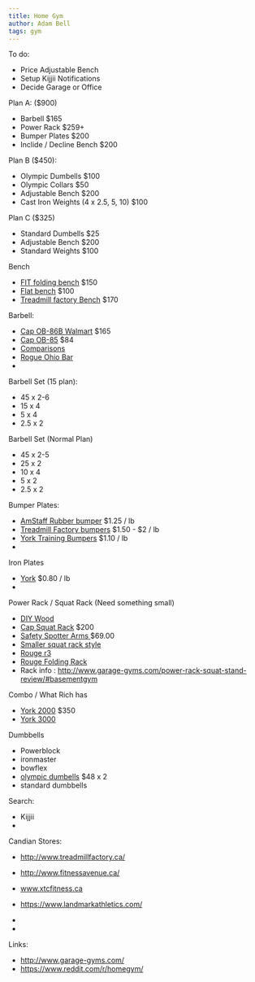 ```yaml
---
title: Home Gym
author: Adam Bell
tags: gym
---
```


To do:
 * Price Adjustable Bench
 * Setup Kijjii Notifications
 * Decide Garage or Office

Plan A: ($900)
* Barbell $165
* Power Rack $259+
* Bumper Plates $200
* Inclide / Decline Bench $200

Plan B ($450):
 * Olympic Dumbells $100
 * Olympic Collars $50
 * Adjustable Bench $200
 * Cast Iron Weights (4 x 2.5, 5, 10) $100

Plan C ($325)
  * Standard Dumbells $25
  * Adjustable Bench $200
  * Standard Weights $100
 

Bench
 * [FIT folding bench](http://www.fitnessavenue.ca/item.php?id=560) $150
 * [Flat bench](http://www.fitnessavenue.ca/item.php?id=146) $100
 * [Treadmill factory Bench](http://www.treadmillfactory.ca/fit-505-fid-bench) $170

Barbell:
 * [Cap OB-86B Walmart](http://www.walmart.ca/en/ip/cap-barbell-olympic-bar-2-inch-1200-pound-capacity-7-ft/6000188615841) $165
 * [Cap OB-85](http://www.walmart.ca/en/ip/cap-barbell-2-inch-olympic-weight-bar-7-ft/6000188643491)  $84
 * [Comparisons](http://www.amazon.com/CAP-Barbell-Olympic-2-Inch-Chrome/dp/B002OOYINA)
 * [Rogue Ohio Bar](http://www.roguecanada.ca/rogue-ohio-power-bar)
 * 
Barbell Set (15 plan):
 * 45 x 2-6
 * 15 x 4
 * 5 x 4
 * 2.5 x 2

Barbell Set (Normal Plan)
 * 45 x 2-5
 * 25 x 2
 * 10 x 4
 * 5 x 2
 * 2.5 x 2
 
Bumper Plates:
 * [AmStaff Rubber bumper](http://www.fitnessavenue.ca/item.php?id=280) $1.25 / lb
 * [Treadmill Factory bumpers](http://www.treadmillfactory.ca/bumper-plates-toronto-canada) $1.50 - $2 / lb
 * [York Training Bumpers](http://www.xtcfitness.ca/strength/bumper-plates/york-solid-rubber-training-bumper-plates-olympc-plates-rubber-weights-york-bumper-plates-weight-plates-canada-york-barbell.html) $1.10 / lb
 * 
 
Iron Plates
 * [York](http://www.xtcfitness.ca/strength/weight-plates/york-standard-olympic-plates-york-barbell-canada.html) $0.80 / lb
 * 

 
Power Rack / Squat Rack (Need something small)
 * [DIY Wood](http://homemadestrength.blogspot.ca/2011/04/more-than-just-squat-stands.html)
 * [Cap Squat Rack](http://www.amazon.ca/gp/product/B00HYQP72O/ref=s9_simh_gw_p200_d0_i1?pf_rd_m=A3DWYIK6Y9EEQB&pf_rd_s=desktop-1&pf_rd_r=1F3A5X40K9Y863F1Z24A&pf_rd_t=36701&pf_rd_p=2055621862&pf_rd_i=desktop) $200
 * [Safety Spotter Arms ](http://www.fitnessavenue.ca/item.php?id=654) $69.00
 * [Smaller squat rack style](http://www.amazon.com/gp/product/B000VLKOB8?ie=UTF8&tag=stronglcom-20&linkCode=as2&camp=1789&creative=390957&creativeASIN=B000VLKOB8)
 * [Rouge r3](http://www.roguecanada.ca/rogue-r-3-power-rack)
 * [Rouge Folding Rack](http://www.roguecanada.ca/rogue-rml-3w-fold-back-wall-mount-rack?a_aid=527973956e9ea&a_bid=5176f2fa)
 * Rack info : http://www.garage-gyms.com/power-rack-squat-stand-review/#basementgym


Combo / What Rich has
 * [York 2000](http://www.xtcfitness.ca/made-in-north-america/york-2000-power-station-5098-york-barbell.html) $350
 * [York 3000](http://www.xtcfitness.ca/york-3000-power-station-5092-york-barbell.html)
 
Dumbbells
 * Powerblock
 * ironmaster
 * bowflex
 * [olympic dumbells](http://www.amazon.ca/Cap-Barbell-20-Inch-Olympic-Dumbbell/dp/B0010YOBB4/ref=sr_1_45?ie=UTF8&qid=1440449537&sr=8-45&keywords=dumbbell#productDetails) $48 x 2
 * standard dumbbells
 


Search:
 * Kijjii
 * 

Candian Stores:
 * http://www.treadmillfactory.ca/
 * http://www.fitnessavenue.ca/
 * www.xtcfitness.ca
 * https://www.landmarkathletics.com/
 * 
 
 * 
 
Links:
* http://www.garage-gyms.com/
* https://www.reddit.com/r/homegym/
 
